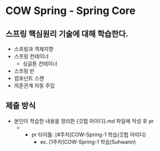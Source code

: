 # COW Spring - Spring Core
## 스프링 핵심원리 기술에 대해 학습한다.
- 스프링과 객체지향
- 스프링 컨테이너
  - 싱글톤 컨테이너
- 스프링 빈
- 컴포넌트 스캔
- 의존관계 자동 주입

## 제출 방식
- 본인이 학습한 내용을 정리한 {깃헙 아이디}.md 파일에 작성 후 pr
	- * pr 타이틀: [#주차]COW-Spring-1 학습(깃헙 아이디)
		* ex. [1주차]COW-Spring-1 학습(5uhwann)
